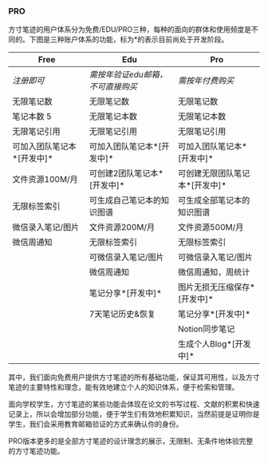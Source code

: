 ### PRO

方寸笔迹的用户体系分为免费/EDU/PRO三种，每种的面向的群体和使用频度是不同的。下图是三种账户体系的功能，标为*的表示目前尚处于开发阶段。

| Free                       | Edu                               | Pro                            |
| -------------------------- | --------------------------------- | ------------------------------ |
| *注册即可*                 | *需按年验证edu邮箱，不可直接购买* | *需按年付费购买*               |
| 无限笔记数                 | 无限笔记数                        | 无限笔记数                     |
| 笔记本数 5                 | 无限笔记本数                      | 无限笔记本数                   |
| 无限笔记引用               | 无限笔记引用                      | 无限笔记引用                   |
| 可加入团队笔记本*[开发中]* | 可加入团队笔记本*[开发中]*        | 可加入团队笔记本*[开发中]*     |
| 文件资源100M/月            | 可创建2团队笔记本*[开发中]*       | 可创建无限团队笔记本*[开发中]* |
| 无限标签索引               | 可生成自己笔记本的知识图谱        | 可生成全部笔记本的知识图谱     |
| 微信录入笔记/图片          | 文件资源200M/月                   | 文件资源500M/月                |
| 微信周通知                 | 无限标签索引                      | 无限标签索引                   |
|                            | 可微信录入笔记/图片               | 可微信录入笔记/图片            |
|                            | 微信周通知                        | 微信周通知，周统计             |
|                            | 笔记分享*[开发中]*                | 图片无损无压缩保存*[开发中]*   |
|                            | 7天笔记历史&恢复                  | 笔记分享*[开发中]*             |
|                            |                                   | Notion同步笔记                 |
|                            |                                   | 生成个人Blog*[开发中]*         |

其中，我们面向免费用户提供方寸笔迹的所有基础功能，保证其可用性，以及方寸笔迹的主要特性和理念，能有效地建立个人的知识体系，便于检索和管理。

面向学校学生，方寸笔迹的某些功能会体现在论文的书写过程、文献的积累和快速记录上，所以会增加部分功能，便于学生们有效地积累知识，当然前提是证明你是学生，我们会采用教育邮箱验证的方式来确认你的身份。

PRO版本更多的是全部方寸笔迹的设计理念的展示，无限制、无条件地体验完整的方寸笔迹功能。

